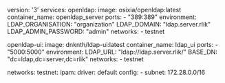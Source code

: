 
version: '3'
services:
  openldap:
    image: osixia/openldap:latest
    container_name: openldap_server
    ports:
      - "389:389"
    environment:
      LDAP_ORGANISATION: "organization"
      LDAP_DOMAIN: "ldap.server.rlik"
      LDAP_ADMIN_PASSWORD: "admin"
    networks:
      - testnet

  openldap-ui:
    image: dnknth/ldap-ui:latest 
    container_name: ldap_ui
    ports:
      - "5000:5000"
    environment:
      LDAP_URL: "ldap://ldap.server.rlik/"
      BASE_DN: "dc=ldap,dc=server,dc=rlik"
    networks:
      - testnet


networks:
  testnet:
    ipam:
      driver: default
      config:
        - subnet: 172.28.0.0/16
